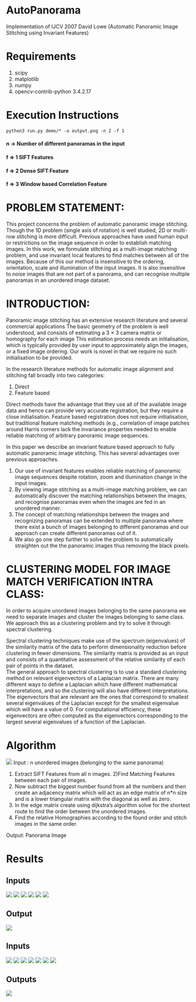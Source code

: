 # AutoPanorama
Implementation of IJCV 2007 David Lowe (Automatic Panoramic Image Stitching using Invariant Features)

# Requirements
1. scipy
2. matplotlib
3. numpy
4. opencv-contrib-python 3.4.2.17

# Execution Instructions
`python3 run.py demo/* -o output.png -n 2 -f 1`

#### n -> Number of different panoramas in the input
#### f => 1 SIFT Features
#### f => 2 Dense SIFT Feature
#### f => 3 Window based Correlation Feature

# PROBLEM STATEMENT:
This project concerns the problem of automatic panoramic image stitching. Though the 1D problem (single axis of rotation) is well studied, 2D or multi-row stitching is more difficult. Previous approaches have used human input or restrictions on the image sequence in order to establish matching images. In this work, we formulate stitching as a multi-image matching problem, and use invariant local features to find matches between all of the images. Because of this our method is insensitive to the ordering, orientation, scale and illumination of the input images. It is also insensitive to noise images that are not part of a panorama, and can recognise multiple panoramas in an unordered image dataset.

# INTRODUCTION:
Panoramic image stitching has an extensive research literature and several commercial applications The basic geometry of the problem is well understood, and consists of estimating a 3 × 3 camera matrix or homography for each image This estimation process needs an initialisation, which is typically provided by user input to approximately align the images, or a fixed image ordering. Our work is novel in that we require no such initialisation to be provided.

In the research literature methods for automatic image alignment and stitching fall broadly into two categories:
1) Direct
2) Feature based

Direct methods have the advantage that they use all of the available image data and hence can provide very accurate registration, but they require a close initialisation.
Feature based registration does not require initialisation, but traditional feature matching methods (e.g., correlation of image patches around Harris corners lack the invariance properties needed to enable reliable matching of arbitrary panoramic image sequences.

 In this paper we describe an invariant feature based approach to fully automatic panoramic image stitching. This has several advantages over previous approaches. 

1) Our use of invariant features enables reliable matching of panoramic image sequences despite rotation, zoom and illumination change in the input images.
2) By viewing image stitching as a multi-image matching problem, we can automatically discover the matching relationships between the images, and recognise panoramas even when the images are fed in an unordered manner.
3) The concept of matching relationships between the images and recognizing panoramas can be extended to multiple panorama where there exist a bunch of images belonging to different panoramas and our approach can create different panoramas out of it.
4) We also go one step further to solve the problem to  automatically straighten out the the panoramic images thus removing the black pixels.

# CLUSTERING MODEL FOR IMAGE MATCH VERIFICATION INTRA CLASS:
In order to acquire unordered images belonging to the same panorama we need to separate images and cluster the images belonging to same class. We approach this as a clustering problem and try to solve it through spectral clustering. 

Spectral clustering techniques make use of the spectrum (eigenvalues) of the similarity matrix of the data to perform dimensionality reduction before clustering in fewer dimensions. The similarity matrix is provided as an input and consists of a quantitative assessment of the relative similarity of each pair of points in the dataset.  
The general approach to spectral clustering is to use a standard clustering method on relevant eigenvectors of a Laplacian matrix. There are many different ways to define a Laplacian which have different mathematical interpretations, and so the clustering will also have different interpretations. The eigenvectors that are relevant are the ones that correspond to smallest several eigenvalues of the Laplacian except for the smallest eigenvalue which will have a value of 0. For computational efficiency, these eigenvectors are often computed as the eigenvectors corresponding to the largest several eigenvalues of a function of the Laplacian. 

# Algorithm
![](Algo_Flow.jpg)
Input : n unordered images (belonging to the same panorama)

1) Extract SIFT Features from all n images.
2)Find Matching Features between each pair of images.
3) Now subtract the biggest number found from all the numbers and then create an adjacency matrix which will act as an edge matrix of n*n size and is a lower triangular matrix with the diagonal as well as zero.
4) In the edge matrix create using dijkstra’s algorithm solve for the shortest route to find the order between the unordered images.
5) Find the relative Homographies according to the found order and stitch images in the same order.

Output: Panorama Image

# Results
## Inputs
![](images/taj1.png)
![](images/taj2.png)
![](images/taj3.png)
![](images/taj4.png)
![](images/taj5.png)
![](images/taj6.png)

## Output
![](results/taj_output.png)

## Inputs
![](images/street1.jpg)
![](images/street2.jpg)
![](images/street3.jpg)
![](images/street4.jpg)
![](images/street5.jpg)
![](images/street6.jpg)
![](images/street7.jpg)

## Outputs
![](results/street_output.png)
